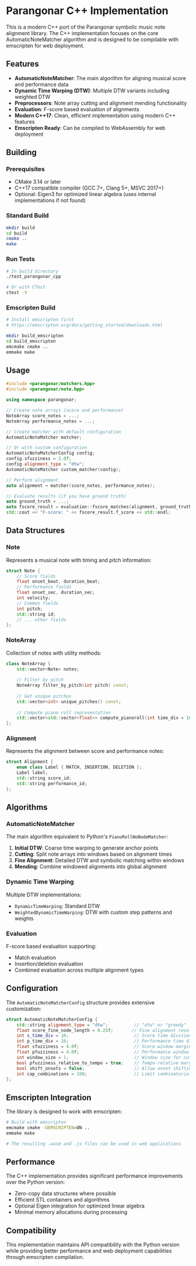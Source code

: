 # Parangonar C++ Implementation

This is a modern C++ port of the Parangonar symbolic music note alignment library. The C++ implementation focuses on the core AutomaticNoteMatcher algorithm and is designed to be compilable with emscripten for web deployment.

## Features

- **AutomaticNoteMatcher**: The main algorithm for aligning musical score and performance data
- **Dynamic Time Warping (DTW)**: Multiple DTW variants including weighted DTW
- **Preprocessors**: Note array cutting and alignment mending functionality  
- **Evaluation**: F-score based evaluation of alignments
- **Modern C++17**: Clean, efficient implementation using modern C++ features
- **Emscripten Ready**: Can be compiled to WebAssembly for web deployment

## Building

### Prerequisites

- CMake 3.14 or later
- C++17 compatible compiler (GCC 7+, Clang 5+, MSVC 2017+)
- Optional: Eigen3 for optimized linear algebra (uses internal implementations if not found)

### Standard Build

```bash
mkdir build
cd build
cmake ..
make
```

### Run Tests

```bash
# In build directory
./test_parangonar_cpp

# Or with CTest
ctest -V
```

### Emscripten Build

```bash
# Install emscripten first
# https://emscripten.org/docs/getting_started/downloads.html

mkdir build_emscripten
cd build_emscripten
emcmake cmake ..
emmake make
```

## Usage

```cpp
#include <parangonar/matchers.hpp>
#include <parangonar/note.hpp>

using namespace parangonar;

// Create note arrays (score and performance)
NoteArray score_notes = ...;
NoteArray performance_notes = ...;

// Create matcher with default configuration
AutomaticNoteMatcher matcher;

// Or with custom configuration
AutomaticNoteMatcherConfig config;
config.sfuzziness = 2.0f;
config.alignment_type = "dtw";
AutomaticNoteMatcher custom_matcher(config);

// Perform alignment
auto alignment = matcher(score_notes, performance_notes);

// Evaluate results (if you have ground truth)
auto ground_truth = ...;
auto fscore_result = evaluation::fscore_matches(alignment, ground_truth);
std::cout << "F-score: " << fscore_result.f_score << std::endl;
```

## Data Structures

### Note

Represents a musical note with timing and pitch information:

```cpp
struct Note {
    // Score fields
    float onset_beat, duration_beat;
    // Performance fields  
    float onset_sec, duration_sec;
    int velocity;
    // Common fields
    int pitch;
    std::string id;
    // ... other fields
};
```

### NoteArray

Collection of notes with utility methods:

```cpp
class NoteArray {
    std::vector<Note> notes;
    
    // Filter by pitch
    NoteArray filter_by_pitch(int pitch) const;
    
    // Get unique pitches
    std::vector<int> unique_pitches() const;
    
    // Compute piano roll representation
    std::vector<std::vector<float>> compute_pianoroll(int time_div = 16) const;
};
```

### Alignment

Represents the alignment between score and performance notes:

```cpp
struct Alignment {
    enum class Label { MATCH, INSERTION, DELETION };
    Label label;
    std::string score_id;
    std::string performance_id;
};
```

## Algorithms

### AutomaticNoteMatcher

The main algorithm equivalent to Python's `PianoRollNoNodeMatcher`:

1. **Initial DTW**: Coarse time warping to generate anchor points
2. **Cutting**: Split note arrays into windows based on alignment times  
3. **Fine Alignment**: Detailed DTW and symbolic matching within windows
4. **Mending**: Combine windowed alignments into global alignment

### Dynamic Time Warping

Multiple DTW implementations:

- `DynamicTimeWarping`: Standard DTW
- `WeightedDynamicTimeWarping`: DTW with custom step patterns and weights

### Evaluation

F-score based evaluation supporting:
- Match evaluation
- Insertion/deletion evaluation  
- Combined evaluation across multiple alignment types

## Configuration

The `AutomaticNoteMatcherConfig` structure provides extensive customization:

```cpp
struct AutomaticNoteMatcherConfig {
    std::string alignment_type = "dtw";          // "dtw" or "greedy"
    float score_fine_node_length = 0.25f;       // Fine alignment resolution
    int s_time_div = 16;                         // Score time division
    int p_time_div = 16;                         // Performance time division
    float sfuzziness = 4.0f;                     // Score window margin
    float pfuzziness = 4.0f;                     // Performance window margin
    int window_size = 1;                         // Window size for cutting
    bool pfuzziness_relative_to_tempo = true;    // Tempo-relative margins
    bool shift_onsets = false;                   // Allow onset shifting
    int cap_combinations = 100;                  // Limit combinatorial search
};
```

## Emscripten Integration

The library is designed to work with emscripten:

```bash
# Build with emscripten
emcmake cmake -DEMSCRIPTEN=ON ..
emmake make

# The resulting .wasm and .js files can be used in web applications
```

## Performance

The C++ implementation provides significant performance improvements over the Python version:

- Zero-copy data structures where possible
- Efficient STL containers and algorithms
- Optional Eigen integration for optimized linear algebra
- Minimal memory allocations during processing

## Compatibility

This implementation maintains API compatibility with the Python version while providing better performance and web deployment capabilities through emscripten compilation.